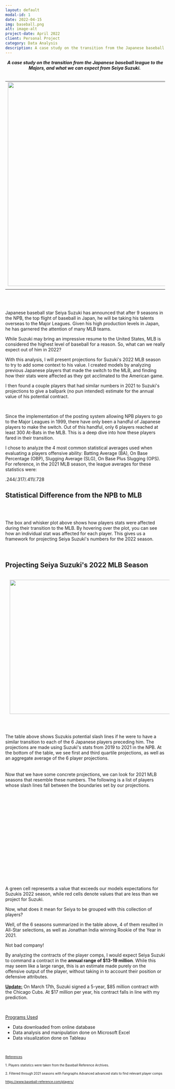 ```yaml
---
layout: default
modal-id: 1
date: 2022-04-15
img: baseball.png
alt: image-alt
project-date: April 2022
client: Personal Project
category: Data Analysis
description: A case study on the transition from the Japanese baseball league to the Majors, and what we can expect from Seiya Suzuki. .
---
```

<div style="text-align: center;"><b><i>A case study on the transition from the Japanese baseball league to the Majors, and what we can expect from Seiya Suzuki.&nbsp;</i></b></div><div style="text-align: center;"><b><i><br /></i></b></div><div class="separator" style="clear: both; text-align: center;"><table align="center" cellpadding="0" cellspacing="0" class="tr-caption-container" style="margin-left: auto; margin-right: auto;"><tbody><tr><td style="text-align: center;"><a href="https://blogger.googleusercontent.com/img/a/AVvXsEh5vc6hjAShdvaEyliknviOvFQ3EDNOfdQTP5I-L20ISC05FspAc9iT3nEVr7FU9UBjyEG43zIFEjv6p-d8OxDtpRD48fh8hfLSUpupH27oZybO0LQB7yf-XY22nBm7DTbLaHtHJfTGBdP68OmsdRXJI71px5anmv1QkPJmnJuxc6C63SF1hiYFLSnr=s1400" style="margin-left: auto; margin-right: auto;"><img border="0" data-original-height="1400" data-original-width="1400" height="640" src="https://blogger.googleusercontent.com/img/a/AVvXsEh5vc6hjAShdvaEyliknviOvFQ3EDNOfdQTP5I-L20ISC05FspAc9iT3nEVr7FU9UBjyEG43zIFEjv6p-d8OxDtpRD48fh8hfLSUpupH27oZybO0LQB7yf-XY22nBm7DTbLaHtHJfTGBdP68OmsdRXJI71px5anmv1QkPJmnJuxc6C63SF1hiYFLSnr=w640-h640" width="640" /></a></td></tr><tr><td class="tr-caption" style="text-align: center;"></td></tr></tbody></table><br /><div class="separator" style="clear: both; text-align: center;"><br /></div></div><p>Japanese baseball star Seiya Suzuki has announced that after 9 seasons in the NPB, the top flight of baseball in Japan, he will be taking his talents overseas to the Major Leagues. Given his high production levels in Japan, he has garnered the attention of many MLB teams.&nbsp;</p><p>While Suzuki may bring an impressive resume to the United States, MLB is considered the highest level of baseball for a reason. So, what can we really expect out of him in 2022?&nbsp;</p><p>With this analysis, I will present projections for Suzuki's 2022 MLB season to try to add some context to his value. I created models by analyzing previous Japanese players that made the switch to the MLB, and finding how their stats were affected as they got acclimated to the American game.&nbsp;</p><p>I then found a couple players that had similar numbers in 2021 to Suzuki's projections to give a ballpark (no pun intended) estimate for the annual value of his potential contract.</p><p><br /></p><p>Since the implementation of the posting system allowing NPB players to go to the Major Leagues in 1999, there have only been a handful of Japanese players to make the switch. Out of this handful, only 6 players reached at least 300 At-Bats in the MLB. This is a deep dive into how these players fared in their transition.&nbsp;</p><p>I chose to analyze the 4 most common statistical averages used when evaluating a players offensive ability: Batting Average (BA), On Base Percentage (OBP), Slugging Average (SLG), On Base Plus Slugging (OPS). For reference, in the 2021 MLB season, the league averages for these statistics were:&nbsp;</p><p>.244/.317/.411/.728</p><h2 style="text-align: left;">Statistical Difference from the NPB to MLB</h2><div><br /></div><div><br /></div>

<div class="tableauPlaceholder" id="viz1647220261522" style="position: relative;"><object class="tableauViz" style="display: none;"><param name="host_url" value="https%3A%2F%2Fpublic.tableau.com%2F" /> <param name="embed_code_version" value="3" /> <param name="site_root" value="" /><param name="name" value="NPBtoMLBtransition/Sheet1" /><param name="tabs" value="no" /><param name="toolbar" value="yes" /><param name="animate_transition" value="yes" /><param name="display_static_image" value="yes" /><param name="display_spinner" value="yes" /><param name="display_overlay" value="yes" /><param name="display_count" value="yes" /><param name="language" value="en-US" /></object></div>                <script type="text/javascript">                    var divElement = document.getElementById('viz1647220261522');                    var vizElement = divElement.getElementsByTagName('object')[0];                    vizElement.style.width='100%';vizElement.style.height=(divElement.offsetWidth*0.75)+'px';                    var scriptElement = document.createElement('script');                    scriptElement.src = 'https://public.tableau.com/javascripts/api/viz_v1.js';                    vizElement.parentNode.insertBefore(scriptElement, vizElement);                </script>

<p>The box and whisker plot above shows how players stats were affected during their transition to the MLB. By hovering over the plot, you can see how an individual stat was affected for each player. This gives us a framework for projecting Seiya Suzuki's numbers for the 2022 season.&nbsp;</p><p><br /></p><h2 style="text-align: left;">Projecting Seiya Suzuki's 2022 MLB Season</h2><div><br /></div><div class="separator" style="clear: both; text-align: center;"><a href="https://blogger.googleusercontent.com/img/a/AVvXsEhFUMr2TSncLxZdDbUsArB9rpnXkcYcLM_zpojhgGOUOa2uLRUYHwpPebeMmZLUHlBmm__jh0J2fGKT-OduQob4Ek8a4sL_1bcVIUax9vMVIAIuC92Je96qtyku4iuA2zcLTrJKM7fR_eI5TkqqXg05p6nXWgkBA42AKNt6LVBHC20NDT5FJjQFHe6R=s804" style="margin-left: 1em; margin-right: 1em;"><img border="0" data-original-height="528" data-original-width="804" height="421" src="https://blogger.googleusercontent.com/img/a/AVvXsEhFUMr2TSncLxZdDbUsArB9rpnXkcYcLM_zpojhgGOUOa2uLRUYHwpPebeMmZLUHlBmm__jh0J2fGKT-OduQob4Ek8a4sL_1bcVIUax9vMVIAIuC92Je96qtyku4iuA2zcLTrJKM7fR_eI5TkqqXg05p6nXWgkBA42AKNt6LVBHC20NDT5FJjQFHe6R=w640-h421" width="640" /></a></div><br /><p><br /></p><div class="separator" style="clear: both; text-align: left;">The table above shows Suzukis potential slash lines if he were to have a similar transition to each of the 6 Japanese players preceding him. The projections are made using Suzuki's stats from 2019 to 2021 in the NPB. At the bottom of the table, we see first and third quartile projections, as well as an aggregate average of the 6 player projections.&nbsp;</div><div class="separator" style="clear: both; text-align: left;"><br /></div><div class="separator" style="clear: both; text-align: left;"><br /></div><div class="separator" style="clear: both; text-align: left;">Now that we have some concrete projections, we can look for 2021 MLB seasons that resemble these numbers. The following is a list of players whose slash lines fall between the boundaries set by our projections.&nbsp;</div><div class="separator" style="clear: both; text-align: left;"><br /></div><div class="separator" style="clear: both; text-align: left;"><google-sheets-html-origin><table border="1" cellpadding="0" cellspacing="0" dir="ltr" style="border-collapse: collapse; border: none; font-family: Arial; font-size: 10pt; table-layout: fixed; width: 0px;" xmlns="http://www.w3.org/1999/xhtml"><colgroup><col width="100"></col><col width="100"></col><col width="100"></col><col width="100"></col><col width="100"></col><col width="100"></col></colgroup><tbody><tr style="height: 21px;"><td data-sheets-value="{&quot;1&quot;:2,&quot;2&quot;:&quot;Player&quot;}" style="border: 1px solid rgb(204, 204, 204); font-weight: bold; overflow: hidden; padding: 2px 3px; text-align: center; vertical-align: bottom;">Player</td><td data-sheets-value="{&quot;1&quot;:2,&quot;2&quot;:&quot;AVG&quot;}" style="border: 1px solid rgb(204, 204, 204); font-weight: bold; overflow: hidden; padding: 2px 3px; text-align: center; vertical-align: bottom;">AVG</td><td data-sheets-value="{&quot;1&quot;:2,&quot;2&quot;:&quot;OBP&quot;}" style="border: 1px solid rgb(204, 204, 204); font-weight: bold; overflow: hidden; padding: 2px 3px; text-align: center; vertical-align: bottom;">OBP</td><td data-sheets-value="{&quot;1&quot;:2,&quot;2&quot;:&quot;SLG&quot;}" style="border: 1px solid rgb(204, 204, 204); font-weight: bold; overflow: hidden; padding: 2px 3px; text-align: center; vertical-align: bottom;">SLG</td><td data-sheets-value="{&quot;1&quot;:2,&quot;2&quot;:&quot;OPS&quot;}" style="border: 1px solid rgb(204, 204, 204); font-weight: bold; overflow: hidden; padding: 2px 3px; text-align: center; vertical-align: bottom;">OPS</td><td data-sheets-value="{&quot;1&quot;:2,&quot;2&quot;:&quot;AGE&quot;}" style="border: 1px solid rgb(204, 204, 204); font-weight: bold; overflow: hidden; padding: 2px 3px; text-align: center; vertical-align: bottom;">AGE</td></tr><tr style="height: 21px;"><td data-sheets-value="{&quot;1&quot;:2,&quot;2&quot;:&quot;C.J. Cron&quot;}" style="border: 1px solid rgb(204, 204, 204); font-style: italic; overflow: hidden; padding: 2px 3px; vertical-align: bottom;">C.J. Cron</td><td data-sheets-value="{&quot;1&quot;:3,&quot;3&quot;:0.281}" style="background-color: #57bb8a; border: 1px solid rgb(204, 204, 204); overflow: hidden; padding: 2px 3px; text-align: right; vertical-align: bottom;">0.281</td><td data-sheets-value="{&quot;1&quot;:3,&quot;3&quot;:0.375}" style="background-color: #fdf6f5; border: 1px solid rgb(204, 204, 204); overflow: hidden; padding: 2px 3px; text-align: right; vertical-align: bottom;">0.375</td><td data-sheets-value="{&quot;1&quot;:3,&quot;3&quot;:0.53}" style="background-color: #76c8a0; border: 1px solid rgb(204, 204, 204); overflow: hidden; padding: 2px 3px; text-align: right; vertical-align: bottom;">0.53</td><td data-sheets-value="{&quot;1&quot;:3,&quot;3&quot;:0.905}" style="background-color: #6cc499; border: 1px solid rgb(204, 204, 204); overflow: hidden; padding: 2px 3px; text-align: right; vertical-align: bottom;">0.905</td><td data-sheets-value="{&quot;1&quot;:3,&quot;3&quot;:32}" style="border: 1px solid rgb(204, 204, 204); overflow: hidden; padding: 2px 3px; text-align: center; vertical-align: bottom;">32</td></tr><tr style="height: 21px;"><td data-sheets-value="{&quot;1&quot;:2,&quot;2&quot;:&quot;Matt Olson&quot;}" style="border: 1px solid rgb(204, 204, 204); font-style: italic; overflow: hidden; padding: 2px 3px; vertical-align: bottom;">Matt Olson</td><td data-sheets-value="{&quot;1&quot;:3,&quot;3&quot;:0.271}" style="background-color: #fcf4f3; border: 1px solid rgb(204, 204, 204); overflow: hidden; padding: 2px 3px; text-align: right; vertical-align: bottom;">0.271</td><td data-sheets-value="{&quot;1&quot;:3,&quot;3&quot;:0.371}" style="background-color: #f6d3d0; border: 1px solid rgb(204, 204, 204); overflow: hidden; padding: 2px 3px; text-align: right; vertical-align: bottom;">0.371</td><td data-sheets-value="{&quot;1&quot;:3,&quot;3&quot;:0.54}" style="background-color: #57bb8a; border: 1px solid rgb(204, 204, 204); overflow: hidden; padding: 2px 3px; text-align: right; vertical-align: bottom;">0.54</td><td data-sheets-value="{&quot;1&quot;:3,&quot;3&quot;:0.911}" style="background-color: #57bb8a; border: 1px solid rgb(204, 204, 204); overflow: hidden; padding: 2px 3px; text-align: right; vertical-align: bottom;">0.911</td><td data-sheets-value="{&quot;1&quot;:3,&quot;3&quot;:27}" style="border: 1px solid rgb(204, 204, 204); overflow: hidden; padding: 2px 3px; text-align: center; vertical-align: bottom;">27</td></tr><tr style="height: 21px;"><td data-sheets-value="{&quot;1&quot;:2,&quot;2&quot;:&quot;Mookie Betts&quot;}" style="border: 1px solid rgb(204, 204, 204); font-style: italic; overflow: hidden; padding: 2px 3px; vertical-align: bottom;">Mookie Betts</td><td data-sheets-value="{&quot;1&quot;:3,&quot;3&quot;:0.264}" style="background-color: #eea7a1; border: 1px solid rgb(204, 204, 204); overflow: hidden; padding: 2px 3px; text-align: right; vertical-align: bottom;">0.264</td><td data-sheets-value="{&quot;1&quot;:3,&quot;3&quot;:0.367}" style="background-color: #f0b0ab; border: 1px solid rgb(204, 204, 204); overflow: hidden; padding: 2px 3px; text-align: right; vertical-align: bottom;">0.367</td><td data-sheets-value="{&quot;1&quot;:3,&quot;3&quot;:0.487}" style="background-color: #f9fdfb; border: 1px solid rgb(204, 204, 204); overflow: hidden; padding: 2px 3px; text-align: right; vertical-align: bottom;">0.487</td><td data-sheets-value="{&quot;1&quot;:3,&quot;3&quot;:0.854}" style="background-color: #f7d8d6; border: 1px solid rgb(204, 204, 204); overflow: hidden; padding: 2px 3px; text-align: right; vertical-align: bottom;">0.854</td><td data-sheets-value="{&quot;1&quot;:3,&quot;3&quot;:29}" style="border: 1px solid rgb(204, 204, 204); overflow: hidden; padding: 2px 3px; text-align: center; vertical-align: bottom;">29</td></tr><tr style="height: 21px;"><td data-sheets-value="{&quot;1&quot;:2,&quot;2&quot;:&quot;Carlos Correa&quot;}" style="border: 1px solid rgb(204, 204, 204); font-style: italic; overflow: hidden; padding: 2px 3px; vertical-align: bottom;">Carlos Correa</td><td data-sheets-value="{&quot;1&quot;:3,&quot;3&quot;:0.279}" style="background-color: #7dcba5; border: 1px solid rgb(204, 204, 204); overflow: hidden; padding: 2px 3px; text-align: right; vertical-align: bottom;">0.279</td><td data-sheets-value="{&quot;1&quot;:3,&quot;3&quot;:0.366}" style="background-color: #eea7a1; border: 1px solid rgb(204, 204, 204); overflow: hidden; padding: 2px 3px; text-align: right; vertical-align: bottom;">0.366</td><td data-sheets-value="{&quot;1&quot;:3,&quot;3&quot;:0.485}" style="background-color: white; border: 1px solid rgb(204, 204, 204); overflow: hidden; padding: 2px 3px; text-align: right; vertical-align: bottom;">0.485</td><td data-sheets-value="{&quot;1&quot;:3,&quot;3&quot;:0.85}" style="background-color: #f4c8c4; border: 1px solid rgb(204, 204, 204); overflow: hidden; padding: 2px 3px; text-align: right; vertical-align: bottom;">0.85</td><td data-sheets-value="{&quot;1&quot;:3,&quot;3&quot;:27}" style="border: 1px solid rgb(204, 204, 204); overflow: hidden; padding: 2px 3px; text-align: center; vertical-align: bottom;">27</td></tr><tr style="height: 21px;"><td data-sheets-value="{&quot;1&quot;:2,&quot;2&quot;:&quot;Jonathan India&quot;}" style="border: 1px solid rgb(204, 204, 204); font-style: italic; overflow: hidden; padding: 2px 3px; vertical-align: bottom;">Jonathan India</td><td data-sheets-value="{&quot;1&quot;:3,&quot;3&quot;:0.269}" style="background-color: #f8dedc; border: 1px solid rgb(204, 204, 204); overflow: hidden; padding: 2px 3px; text-align: right; vertical-align: bottom;">0.269</td><td data-sheets-value="{&quot;1&quot;:3,&quot;3&quot;:0.376}" style="background-color: white; border: 1px solid rgb(204, 204, 204); overflow: hidden; padding: 2px 3px; text-align: right; vertical-align: bottom;">0.376</td><td data-sheets-value="{&quot;1&quot;:3,&quot;3&quot;:0.459}" style="background-color: #e67c73; border: 1px solid rgb(204, 204, 204); overflow: hidden; padding: 2px 3px; text-align: right; vertical-align: bottom;">0.459</td><td data-sheets-value="{&quot;1&quot;:3,&quot;3&quot;:0.835}" style="background-color: #e88880; border: 1px solid rgb(204, 204, 204); overflow: hidden; padding: 2px 3px; text-align: right; vertical-align: bottom;">0.835</td><td data-sheets-value="{&quot;1&quot;:3,&quot;3&quot;:25}" style="border: 1px solid rgb(204, 204, 204); overflow: hidden; padding: 2px 3px; text-align: center; vertical-align: bottom;">25</td></tr><tr style="height: 21px;"><td data-sheets-value="{&quot;1&quot;:2,&quot;2&quot;:&quot;Justin Turner&quot;}" style="border: 1px solid rgb(204, 204, 204); font-style: italic; overflow: hidden; padding: 2px 3px; vertical-align: bottom;">Justin Turner</td><td data-sheets-value="{&quot;1&quot;:3,&quot;3&quot;:0.278}" style="background-color: #90d2b2; border: 1px solid rgb(204, 204, 204); overflow: hidden; padding: 2px 3px; text-align: right; vertical-align: bottom;">0.278</td><td data-sheets-value="{&quot;1&quot;:3,&quot;3&quot;:0.361}" style="background-color: #e67c73; border: 1px solid rgb(204, 204, 204); overflow: hidden; padding: 2px 3px; text-align: right; vertical-align: bottom;">0.361</td><td data-sheets-value="{&quot;1&quot;:3,&quot;3&quot;:0.471}" style="background-color: #f1b8b3; border: 1px solid rgb(204, 204, 204); overflow: hidden; padding: 2px 3px; text-align: right; vertical-align: bottom;">0.471</td><td data-sheets-value="{&quot;1&quot;:3,&quot;3&quot;:0.832}" style="background-color: #e67c73; border: 1px solid rgb(204, 204, 204); overflow: hidden; padding: 2px 3px; text-align: right; vertical-align: bottom;">0.832</td><td data-sheets-value="{&quot;1&quot;:3,&quot;3&quot;:37}" style="border: 1px solid rgb(204, 204, 204); overflow: hidden; padding: 2px 3px; text-align: center; vertical-align: bottom;">37</td></tr></tbody></table></google-sheets-html-origin></div><br /><p>A green cell represents a value that exceeds our models expectations for Suzukis 2022 season, while red cells denote values that are less than we project for Suzuki.&nbsp;</p><p>Now, what does it mean for Seiya to be grouped with this collection of players?&nbsp;</p><p>Well, of the 6 seasons summarized in the table above, 4 of them resulted in All-Star selections, as well as Jonathan India winning Rookie of the Year in 2021.&nbsp;</p><p>Not bad company!</p><p>By analyzing the contracts of the player comps, I would expect Seiya Suzuki to command a contract in the <b>annual range of $13-19 million</b>. While this may seem like a large range, this is an estimate made purely on the offensive output of the player, without taking in to account their position or defensive attributes.&nbsp;</p><p><b style="text-decoration-line: underline;">Update:</b>&nbsp;On March 17th, Suzuki signed a 5-year, $85 million contract with the Chicago Cubs. At $17 million per year, his contract falls in line with my prediction.&nbsp;</p><p><u><br /></u></p><p><u>Programs Used</u></p><p></p><ul style="text-align: left;"><li>Data downloaded from online database&nbsp;</li><li>Data analysis and manipulation done on Microsoft Excel</li><li>Data visualization done on Tableau</li></ul><p><br /></p><p><u><span style="font-size: x-small;">References</span></u></p><p><span style="font-size: x-small;">1. Players statistics were taken from the Baseball Reference Archives.</span></p><p><span style="font-size: x-small;">2. Filtered through 2021 seasons with Fangraphs Advanced advanced stats to find relevant player comps</span></p><p><a href="https://www.baseball-reference.com/players/"><span style="font-size: x-small;">https://www.baseball-reference.com/players/</span></a></p><p><br /></p>
